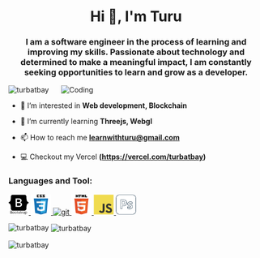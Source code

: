 <h1 align="center">Hi 👋, I'm Turu</h1>
<h3 align="center">I am a software engineer in the process of learning and improving my skills. Passionate about technology and determined to make a meaningful impact, I am constantly seeking opportunities to learn and grow as a developer.</h3>
<img align="right" alt="Coding" width="400" src="https://camo.githubusercontent.com/5ddf73ad3a205111cf8c686f687fc216c2946a75005718c8da5b837ad9de78c9/68747470733a2f2f7468756d62732e6766796361742e636f6d2f4576696c4e657874446576696c666973682d736d616c6c2e676966">

<p align="left"> <img src="https://komarev.com/ghpvc/?username=turbatbay&label=Profile%20views&color=0e75b6&style=flat" alt="turbatbay" /> </p>



- 🔭 I’m interested in **Web development, Blockchain**

- 🌱 I’m currently learning **Threejs, Webgl**

- 📫 How to reach me **learnwithturu@gmail.com**

- 💻 Checkout my Vercel **(https://vercel.com/turbatbay)**


<h3 align="left">Languages and Tool:</h3>
<p align="left"> <a href="https://getbootstrap.com" target="_blank" rel="noreferrer"> <img src="https://raw.githubusercontent.com/devicons/devicon/master/icons/bootstrap/bootstrap-plain-wordmark.svg" alt="bootstrap" width="40" height="40"/> </a> <a href="https://www.w3schools.com/css/" target="_blank" rel="noreferrer"> <img src="https://raw.githubusercontent.com/devicons/devicon/master/icons/css3/css3-original-wordmark.svg" alt="css3" width="40" height="40"/> </a> <a href="https://git-scm.com/" target="_blank" rel="noreferrer"> <img src="https://www.vectorlogo.zone/logos/git-scm/git-scm-icon.svg" alt="git" width="40" height="40"/> </a> <a href="https://www.w3.org/html/" target="_blank" rel="noreferrer"> <img src="https://raw.githubusercontent.com/devicons/devicon/master/icons/html5/html5-original-wordmark.svg" alt="html5" width="40" height="40"/> </a> <a href="https://developer.mozilla.org/en-US/docs/Web/JavaScript" target="_blank" rel="noreferrer"> <img src="https://raw.githubusercontent.com/devicons/devicon/master/icons/javascript/javascript-original.svg" alt="javascript" width="40" height="40"/> </a> <a href="https://www.photoshop.com/en" target="_blank" rel="noreferrer"> <img src="https://raw.githubusercontent.com/devicons/devicon/master/icons/photoshop/photoshop-line.svg" alt="photoshop" width="40" height="40"/> </a> </p>

<p><img align="left" src="https://github-readme-stats.vercel.app/api/top-langs?username=turbatbay&show_icons=true&locale=en&layout=compact" alt="turbatbay" /></p>

<p>&nbsp;<img align="center" src="https://github-readme-stats.vercel.app/api?username=turbatbay&show_icons=true&locale=en" alt="turbatbay" /></p>

<p><img align="center" src="https://github-readme-streak-stats.herokuapp.com/?user=turbatbay&" alt="turbatbay" /></p>
